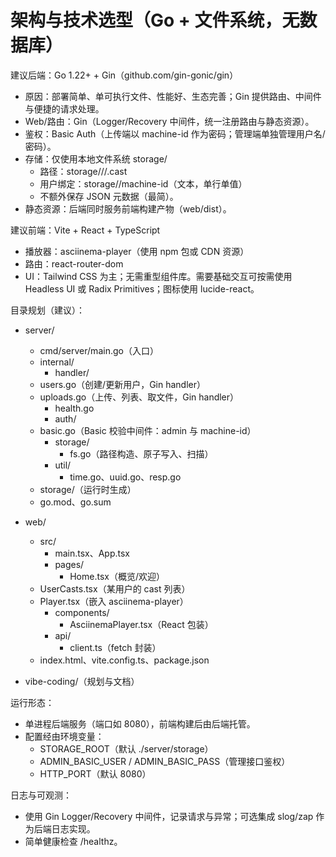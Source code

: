# 架构与技术选型（Go + 文件系统，无数据库）

建议后端：Go 1.22+ + Gin（github.com/gin-gonic/gin）
- 原因：部署简单、单可执行文件、性能好、生态完善；Gin 提供路由、中间件与便捷的请求处理。
- Web/路由：Gin（Logger/Recovery 中间件，统一注册路由与静态资源）。
- 鉴权：Basic Auth（上传端以 machine-id 作为密码；管理端单独管理用户名/密码）。
- 存储：仅使用本地文件系统 storage/
  - 路径：storage/<username>/<YYYYMMDD>/<uuid>.cast
  - 用户绑定：storage/<username>/machine-id（文本，单行单值）
  - 不额外保存 JSON 元数据（最简）。
- 静态资源：后端同时服务前端构建产物（web/dist）。

建议前端：Vite + React + TypeScript
- 播放器：asciinema-player（使用 npm 包或 CDN 资源）
- 路由：react-router-dom
- UI：Tailwind CSS 为主；无需重型组件库。需要基础交互可按需使用 Headless UI 或 Radix Primitives；图标使用 lucide-react。

目录规划（建议）：

- server/
  - cmd/server/main.go（入口）
  - internal/
    - handler/
  - users.go（创建/更新用户，Gin handler）
  - uploads.go（上传、列表、取文件，Gin handler）
      - health.go
    - auth/
  - basic.go（Basic 校验中间件：admin 与 machine-id）
    - storage/
      - fs.go（路径构造、原子写入、扫描）
    - util/
      - time.go、uuid.go、resp.go
  - storage/（运行时生成）
  - go.mod、go.sum

- web/
  - src/
    - main.tsx、App.tsx
    - pages/
      - Home.tsx（概览/欢迎）
  - UserCasts.tsx（某用户的 cast 列表）
  - Player.tsx（嵌入 asciinema-player）
    - components/
      - AsciinemaPlayer.tsx（React 包装）
    - api/
      - client.ts（fetch 封装）
  - index.html、vite.config.ts、package.json

- vibe-coding/（规划与文档）

运行形态：
- 单进程后端服务（端口如 8080），前端构建后由后端托管。
- 配置经由环境变量：
  - STORAGE_ROOT（默认 ./server/storage）
  - ADMIN_BASIC_USER / ADMIN_BASIC_PASS（管理接口鉴权）
  - HTTP_PORT（默认 8080）

日志与可观测：
- 使用 Gin Logger/Recovery 中间件，记录请求与异常；可选集成 slog/zap 作为后端日志实现。
- 简单健康检查 /healthz。

